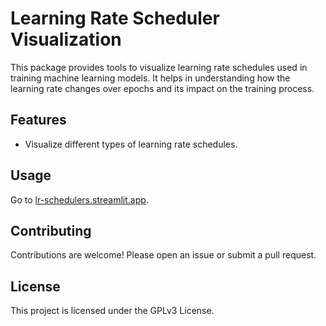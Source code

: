 # Learning Rate Scheduler Visualization

This package provides tools to visualize learning rate schedules used in training machine learning models.
It helps in understanding how the learning rate changes over epochs and its impact on the training process.

## Features

- Visualize different types of learning rate schedules.

## Usage

Go to [lr-schedulers.streamlit.app](https://lr-schedulers.streamlit.app).

## Contributing

Contributions are welcome!
Please open an issue or submit a pull request.

## License

This project is licensed under the GPLv3 License.
